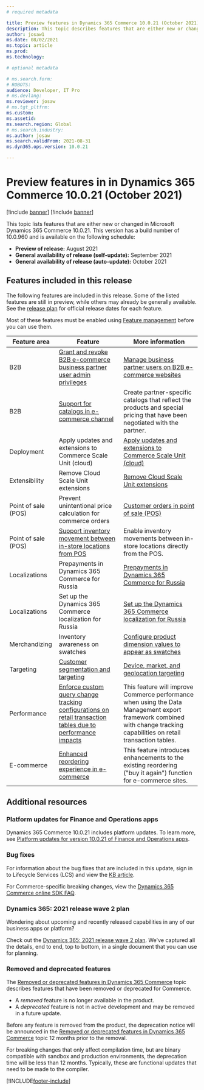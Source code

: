 ```yaml
---
# required metadata

title: Preview features in Dynamics 365 Commerce 10.0.21 (October 2021)
description: This topic describes features that are either new or changed in Dynamics 365 Commerce 10.0.21. 
author: josaw1
ms.date: 08/02/2021
ms.topic: article
ms.prod: 
ms.technology: 

# optional metadata

# ms.search.form: 
# ROBOTS: 
audience: Developer, IT Pro
# ms.devlang: 
ms.reviewer: josaw
# ms.tgt_pltfrm: 
ms.custom: 
ms.assetid: 
ms.search.region: Global
# ms.search.industry: 
ms.author: josaw
ms.search.validFrom: 2021-08-31 
ms.dyn365.ops.version: 10.0.21

---
```

# Preview features in in Dynamics 365 Commerce 10.0.21 (October 2021)

[!include [banner](../includes/banner.md)]
[!include [banner](../includes/preview-banner.md)]

This topic lists features that are either new or changed in Microsoft Dynamics 365 Commerce 10.0.21. This version has a build number of 10.0.960 and is available on the following schedule:

- **Preview of release:** August 2021
- **General availability of release (self-update):** September 2021
- **General availability of release (auto-update):** October 2021

## Features included in this release

The following features are included in this release. Some of the listed features are still in preview, while others may already be generally available. See the [release plan](/dynamics365-release-plan/2021wave2/finance-operations/finance-operations-crossapp-capabilities/planned-features) for official release dates for each feature.

Most of these features must be enabled using [Feature management](../../fin-ops-core/fin-ops/get-started/feature-management/feature-management-overview.md) before you can use them.

| Feature area   | Feature                                                  | More information                                                                    |
|----------------|----------------------------------------------------------|-------------------------------------------------------------------------------------|
|  B2B           |   [Grant and revoke B2B e-commerce business partner user admin privileges](/dynamics365-release-plan/2021wave2/commerce/dynamics365-commerce/grant-revoke-b2b-e-commerce-business-partner-user-admin-privileges.md)    |   [Manage business partner users on B2B e-commerce websites](../b2b/manage-b2b-users#edit-business-partner-user-details.md)   |
|  B2B          |  [Support for catalogs in e-commerce channel](/dynamics365-release-plan/2021wave2/commerce/dynamics365-commerce/support-catalogs-e-commerce-channel.md)   |  Create partner-specific catalogs that reflect the products and special pricing that have been negotiated with the partner.   |
|  Deployment   |   Apply updates and extensions to Commerce Scale Unit (cloud)  |  [Apply updates and extensions to Commerce Scale Unit (cloud)](../../fin-ops-core/dev-itpro/deployment/Update-retail-channel.md)     |
|  Extensibility  |  Remove Cloud Scale Unit extensions   |  [Remove Cloud Scale Unit extensions](../dev-itpro/retail-sdk/remove-csu-package.md)      |
|  Point of sale (POS)  |  Prevent unintentional price calculation for commerce orders     |  [Customer orders in point of sale (POS)](customer-orders-overview.md)           |
|  Point of sale (POS)  |   [Support inventory movement between in-store locations from POS](/dynamics365-release-plan/2021wave2/commerce/dynamics365-commerce/support-inventory-movement-between-in-store-locations-pos.md)   |  Enable inventory movements between in-store locations directly from the POS.   |
|  Localizations        |   Prepayments in Dynamics 365 Commerce for Russia            |  [Prepayments in Dynamics 365 Commerce for Russia](../localizations/rus-commerce-prepayments.md)   |
|  Localizations  |   Set up the Dynamics 365 Commerce localization for Russia       |   [Set up the Dynamics 365 Commerce localization for Russia](../localizations/rus-commerce-setup.md)  |
|   Merchandizing   |  Inventory awareness on swatches  |  [Configure product dimension values to appear as swatches](../dev-itpro/dimensions-swatch.md)    |
|   Targeting   |  [Customer segmentation and targeting](/dynamics365-release-plan/2021wave2/commerce/dynamics365-commerce/customer-segmentation-targeting.md)  |  [Device, market, and geolocation targeting](../targeting-overview.md)    |
|  Performance  | [Enforce custom query change tracking configurations on retail transaction tables due to performance impacts](/dynamics365-release-plan/2021wave2/commerce/dynamics365-commerce/enforce-custom-query-change-tracking-configurations-retail-transaction-tables-due-performance-impacts.md)   | This feature will improve Commerce performance when using the Data Management export framework combined with change tracking capabilities on retail transaction tables.  |
| E-commerce   |   [Enhanced reordering experience in e-commerce](/dynamics365-release-plan/2021wave2/commerce/dynamics365-commerce/enhanced-reordering-experience-e-commerce.md)  |   This feature introduces enhancements to the existing reordering ("buy it again") function for e-commerce sites.   |


## Additional resources

### Platform updates for Finance and Operations apps

Dynamics 365 Commerce 10.0.21 includes platform updates. To learn more, see [Platform updates for version 10.0.21 of Finance and Operations apps](../../fin-ops-core/dev-itpro/get-started/whats-new-platform-updates-10-0-21.md).

### Bug fixes 
For information about the bug fixes that are included in this update, sign in to Lifecycle Services (LCS) and view the [KB article](https://fix.lcs.dynamics.com/Issue/).

For Commerce-specific breaking changes, view the [Dynamics 365 Commerce online SDK FAQ](../e-commerce-extensibility/sdk-faq.md).

### Dynamics 365: 2021 release wave 2 plan

Wondering about upcoming and recently released capabilities in any of our business apps or platform?

Check out the [Dynamics 365: 2021 release wave 2 plan](/dynamics365-release-plan/2021wave2/). We've captured all the details, end to end, top to bottom, in a single document that you can use for planning.

### Removed and deprecated features

The [Removed or deprecated features in Dynamics 365 Commerce](removed-deprecated-features-commerce.md) topic describes features that have been removed or deprecated for Commerce.

- A *removed* feature is no longer available in the product.
- A *deprecated* feature is not in active development and may be removed in a future update.

Before any feature is removed from the product, the deprecation notice will be announced in the [Removed or deprecated features in Dynamics 365 Commerce](removed-deprecated-features-commerce.md) topic 12 months prior to the removal.

For breaking changes that only affect compilation time, but are binary compatible with sandbox and production environments, the deprecation time will be less than 12 months. Typically, these are functional updates that need to be made to the compiler.


[!INCLUDE[footer-include](../../includes/footer-banner.md)]

